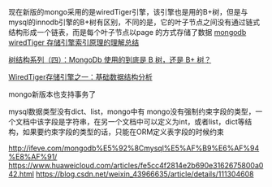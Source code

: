 现在新版的mongo采用的是wiredTiger引擎，该引擎也是用的B+树，但是与mysql的innodb引擎的B+树有区别，不同的是，它的叶子节点之间没有通过链式结构形成一个链表，而是每个叶子节点以page 的方式存储了数据
[mongodb wiredTiger 存储引擎索引原理的理解总结](https://blog.csdn.net/zwzwzw0a0s/article/details/106584863)

[树结构系列（四）：MongoDb 使用的到底是 B 树，还是 B+ 树？](https://www.cnblogs.com/chanshuyi/p/tree-data-structure-04-mongo-db.html)

[WiredTiger存储引擎之一：基础数据结构分析](https://mongoing.com/topic/archives-35143)



mongo新版本也支持事务了

mysql数据类型没有dict、list，mongo中有
mongo没有强制约束字段的类型，一个文档中该字段是字符串，在另一个文档中可以定义为int，或者list，dict等结构，如果要约束字段的类型的话，只能在ORM定义表字段的时候约束

http://ifeve.com/mongodb%E5%92%8Cmysql%E5%AF%B9%E6%AF%94%E8%AF%91/
https://www.huaweicloud.com/articles/fe5cc4f2814e2b690e3162675800a042.html
https://blog.csdn.net/weixin_43966635/article/details/111304608
